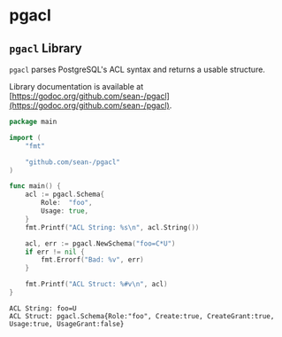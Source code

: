 # pgacl

## `pgacl` Library

`pgacl` parses PostgreSQL's ACL syntax and returns a usable structure.

Library documentation is available
at
[https://godoc.org/github.com/sean-/pgacl](https://godoc.org/github.com/sean-/pgacl).


```go
package main

import (
	"fmt"

	"github.com/sean-/pgacl"
)

func main() {
	acl := pgacl.Schema{
		Role:  "foo",
		Usage: true,
	}
	fmt.Printf("ACL String: %s\n", acl.String())

	acl, err := pgacl.NewSchema("foo=C*U")
	if err != nil {
		fmt.Errorf("Bad: %v", err)
	}

	fmt.Printf("ACL Struct: %#v\n", acl)
}
```

```text
ACL String: foo=U
ACL Struct: pgacl.Schema{Role:"foo", Create:true, CreateGrant:true, Usage:true, UsageGrant:false}
```
